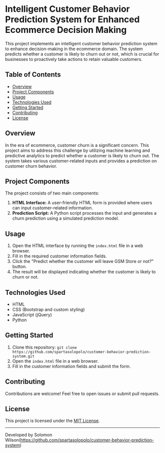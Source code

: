 # Intelligent Customer Behavior Prediction System for Enhanced Ecommerce Decision Making

This project implements an intelligent customer behavior prediction system to enhance decision-making in the ecommerce domain. The system predicts whether a customer is likely to churn out or not, which is crucial for businesses to proactively take actions to retain valuable customers.

## Table of Contents
- [Overview](#overview)
- [Project Components](#project-components)
- [Usage](#usage)
- [Technologies Used](#technologies-used)
- [Getting Started](#getting-started)
- [Contributing](#contributing)
- [License](#license)

## Overview
In the era of ecommerce, customer churn is a significant concern. This project aims to address this challenge by utilizing machine learning and predictive analytics to predict whether a customer is likely to churn out. The system takes various customer-related inputs and provides a prediction on customer churn behavior.

## Project Components
The project consists of two main components:
1. **HTML Interface:** A user-friendly HTML form is provided where users can input customer-related information.
2. **Prediction Script:** A Python script processes the input and generates a churn prediction using a simulated prediction model.

## Usage
1. Open the HTML interface by running the `index.html` file in a web browser.
2. Fill in the required customer information fields.
3. Click the "Predict whether the customer will leave GSM Store or not?" button.
4. The result will be displayed indicating whether the customer is likely to churn or not.

## Technologies Used
- HTML
- CSS (Bootstrap and custom styling)
- JavaScript (jQuery)
- Python

## Getting Started
1. Clone this repository: `git clone https://github.com/spartasolopolo/customer-behavior-prediction-system.git`
2. Open the `index.html` file in a web browser.
3. Fill in the customer information fields and submit the form.

## Contributing
Contributions are welcome! Feel free to open issues or submit pull requests.

## License
This project is licensed under the [MIT License](LICENSE).

---

Developed by Solomon Wilson(https://github.com/spartasolopolo/customer-behavior-prediction-system)
